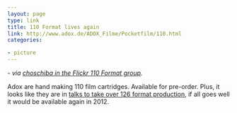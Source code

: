 ```yaml
---
layout: page
type: link
title: 110 Format lives again
link: http://www.adox.de/ADOX_Filme/Pocketfilm/110.html
categories: 

- picture
---
```

_- via [choschiba in the Flickr 110 Format group](http://www.flickr.com/groups/110/discuss/72157621784612065/72157624375641636/)._

Adox are hand making 110 film cartridges. Available for pre-order. Plus, it looks like they are in [talks to take over 126 format production](http://www.adox.de/ADOX_Filme/ADC200/Instamatic.html), if all goes well it would be available again in 2012.
